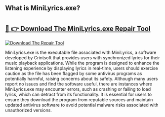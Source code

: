 ## What is MiniLyrics.exe? 

# <h2><a href="https://exedetect.com/download.php?MiniLyrics.exe">🔗 👉 Download The MiniLyrics.exe Repair Tool</a></h2>

[![Download The Repair Tool](https://exedetect.com/download-button.jpg)](https://exedetect.com/download.php?MiniLyrics.exe)

MiniLyrics.exe is the executable file associated with MiniLyrics, a software developed by Crintsoft that provides users with synchronized lyrics for their music playback applications. While the program is designed to enhance the listening experience by displaying lyrics in real-time, users should exercise caution as the file has been flagged by some antivirus programs as potentially harmful, raising concerns about its safety. Although many users report no issues and find the software useful, there are instances where MiniLyrics.exe may encounter errors, such as crashing or failing to load lyrics, which can detract from its functionality. It is essential for users to ensure they download the program from reputable sources and maintain updated antivirus software to avoid potential malware risks associated with unauthorized versions.